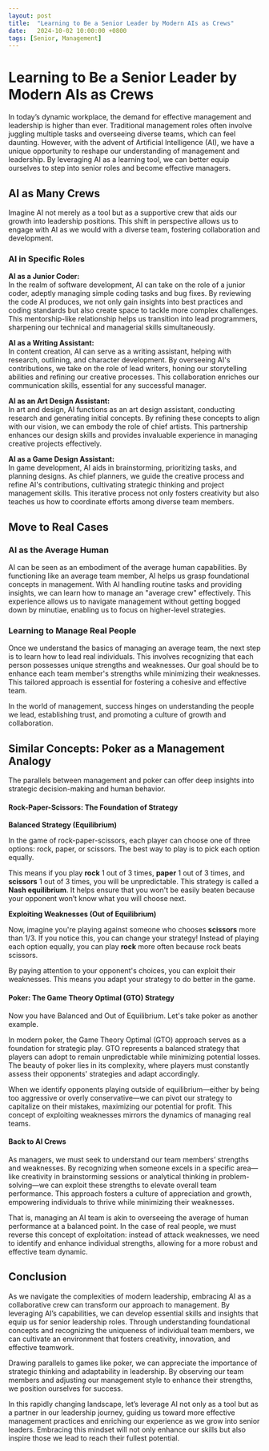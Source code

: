 ```yaml
---
layout: post
title:  "Learning to Be a Senior Leader by Modern AIs as Crews"
date:   2024-10-02 10:00:00 +0800
tags: [Senior, Management]
---
```


# Learning to Be a Senior Leader by Modern AIs as Crews

In today’s dynamic workplace, the demand for effective management and leadership is higher than ever. Traditional management roles often involve juggling multiple tasks and overseeing diverse teams, which can feel daunting. However, with the advent of Artificial Intelligence (AI), we have a unique opportunity to reshape our understanding of management and leadership. By leveraging AI as a learning tool, we can better equip ourselves to step into senior roles and become effective managers.

## AI as Many Crews

Imagine AI not merely as a tool but as a supportive crew that aids our growth into leadership positions. This shift in perspective allows us to engage with AI as we would with a diverse team, fostering collaboration and development.

### AI in Specific Roles

**AI as a Junior Coder:**  
In the realm of software development, AI can take on the role of a junior coder, adeptly managing simple coding tasks and bug fixes. By reviewing the code AI produces, we not only gain insights into best practices and coding standards but also create space to tackle more complex challenges. This mentorship-like relationship helps us transition into lead programmers, sharpening our technical and managerial skills simultaneously.

**AI as a Writing Assistant:**  
In content creation, AI can serve as a writing assistant, helping with research, outlining, and character development. By overseeing AI's contributions, we take on the role of lead writers, honing our storytelling abilities and refining our creative processes. This collaboration enriches our communication skills, essential for any successful manager.

**AI as an Art Design Assistant:**  
In art and design, AI functions as an art design assistant, conducting research and generating initial concepts. By refining these concepts to align with our vision, we can embody the role of chief artists. This partnership enhances our design skills and provides invaluable experience in managing creative projects effectively.

**AI as a Game Design Assistant:**  
In game development, AI aids in brainstorming, prioritizing tasks, and planning designs. As chief planners, we guide the creative process and refine AI's contributions, cultivating strategic thinking and project management skills. This iterative process not only fosters creativity but also teaches us how to coordinate efforts among diverse team members.

## Move to Real Cases

### AI as the Average Human  
AI can be seen as an embodiment of the average human capabilities. By functioning like an average team member, AI helps us grasp foundational concepts in management. With AI handling routine tasks and providing insights, we can learn how to manage an "average crew" effectively. This experience allows us to navigate management without getting bogged down by minutiae, enabling us to focus on higher-level strategies.

### Learning to Manage Real People  
Once we understand the basics of managing an average team, the next step is to learn how to lead real individuals. This involves recognizing that each person possesses unique strengths and weaknesses. Our goal should be to enhance each team member's strengths while minimizing their weaknesses. This tailored approach is essential for fostering a cohesive and effective team. 

In the world of management, success hinges on understanding the people we lead, establishing trust, and promoting a culture of growth and collaboration.

## Similar Concepts: Poker as a Management Analogy

The parallels between management and poker can offer deep insights into strategic decision-making and human behavior.

#### Rock-Paper-Scissors: The Foundation of Strategy  

**Balanced Strategy (Equilibrium)**

In the game of rock-paper-scissors, each player can choose one of three options: rock, paper, or scissors. The best way to play is to pick each option equally.

This means if you play **rock** 1 out of 3 times, **paper** 1 out of 3 times, and **scissors** 1 out of 3 times, you will be unpredictable. This strategy is called a **Nash equilibrium**. It helps ensure that you won't be easily beaten because your opponent won’t know what you will choose next.

**Exploiting Weaknesses (Out of Equilibrium)**

Now, imagine you're playing against someone who chooses **scissors** more than 1/3. If you notice this, you can change your strategy! Instead of playing each option equally, you can play **rock** more often because rock beats scissors.

By paying attention to your opponent's choices, you can exploit their weaknesses. This means you adapt your strategy to do better in the game. 


#### Poker: The Game Theory Optimal (GTO) Strategy
Now you have Balanced and Out of Equilibrium. Let's take poker as another example.

In modern poker, the Game Theory Optimal (GTO) approach serves as a foundation for strategic play. GTO represents a balanced strategy that players can adopt to remain unpredictable while minimizing potential losses. The beauty of poker lies in its complexity, where players must constantly assess their opponents' strategies and adapt accordingly. 

When we identify opponents playing outside of equilibrium—either by being too aggressive or overly conservative—we can pivot our strategy to capitalize on their mistakes, maximizing our potential for profit. This concept of exploiting weaknesses mirrors the dynamics of managing real teams. 

#### Back to AI Crews
As managers, we must seek to understand our team members’ strengths and weaknesses. By recognizing when someone excels in a specific area—like creativity in brainstorming sessions or analytical thinking in problem-solving—we can exploit these strengths to elevate overall team performance. This approach fosters a culture of appreciation and growth, empowering individuals to thrive while minimizing their weaknesses.

That is, managing an AI team is akin to overseeing the average of human performance at a balanced point. In the case of real people, we must reverse this concept of exploitation: instead of attack weaknesses, we need to identify and enhance individual strengths, allowing for a more robust and effective team dynamic.

## Conclusion

As we navigate the complexities of modern leadership, embracing AI as a collaborative crew can transform our approach to management. By leveraging AI’s capabilities, we can develop essential skills and insights that equip us for senior leadership roles. Through understanding foundational concepts and recognizing the uniqueness of individual team members, we can cultivate an environment that fosters creativity, innovation, and effective teamwork.

Drawing parallels to games like poker, we can appreciate the importance of strategic thinking and adaptability in leadership. By observing our team members and adjusting our management style to enhance their strengths, we position ourselves for success. 

In this rapidly changing landscape, let’s leverage AI not only as a tool but as a partner in our leadership journey, guiding us toward more effective management practices and enriching our experience as we grow into senior leaders. Embracing this mindset will not only enhance our skills but also inspire those we lead to reach their fullest potential.
